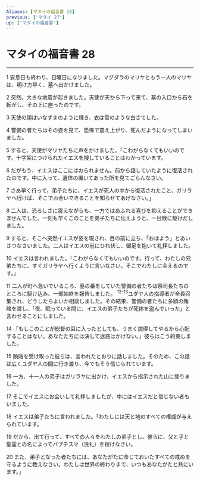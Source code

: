```yaml
---
Aliases: [マタイの福音書 28]
previous: ['マタイ 27']
up: ['マタイの福音書']
---
```

# マタイの福音書 28

***




1 
安息日も終わり、日曜日になりました。マグダラのマリヤともう一人のマリヤは、明け方早く、墓へ出かけました。 



2 
突然、大きな地震が起きました。天使が天から下って来て、墓の入口から石を転がし、その上に座ったのです。 



3 
天使の顔はいなずまのように輝き、衣は雪のような白さでした。 



4 
警備の者たちはその姿を見て、恐怖で震え上がり、死んだようになってしまいました。 



5 
すると、天使がマリヤたちに声をかけました。「こわがらなくてもいいのです。十字架につけられたイエスを捜していることはわかっています。 



6 
だがもう、イエスはここにはおられません。前から話していたように復活されたのです。中に入って、遺体の置いてあった所を見てごらんなさい。 



7 
さあ早く行って、弟子たちに、イエスが死人の中から復活されたこと、ガリラヤへ行けば、そこでお会いできることを知らせてあげなさい。」 



8 
二人は、恐ろしさに震えながらも、一方ではあふれる喜びを抑えることができませんでした。一刻も早くこのことを弟子たちに伝えようと、一目散に駆けだしました。 



9 
すると、そこへ突然イエスが姿を現され、目の前に立ち、「おはよう」とあいさつなさいました。二人はイエスの前にひれ伏し、御足を抱いて礼拝しました。 



10 
イエスは言われました。「こわがらなくてもいいのです。行って、わたしの兄弟たちに、すぐガリラヤへ行くように言いなさい。そこでわたしに会えるのです。」 



11 
二人が町へ急いでいるころ、墓の番をしていた警備の者たちは祭司長たちのところに駆け込み、一部始終を報告しました。 <sup class="versenum">12-13</sup>ユダヤ人の指導者が全員召集され、どうしたらよいか相談しました。その結果、警備の者たちに多額の賄賂を渡し、「夜、眠っている間に、イエスの弟子たちが死体を盗んでいった」と言わせることにしました。 



14 
「もしこのことが総督の耳に入ったとしても、うまく説得してやるから心配することはない。あなたたちには決して迷惑はかけない。」彼らはこう約束しました。 



15 
賄賂を受け取った彼らは、言われたとおりに話しました。そのため、この話は広くユダヤ人の間に行き渡り、今でもそう信じられています。 



16 
一方、十一人の弟子はガリラヤに出かけ、イエスから指示された山に登りました。 



17 
そこでイエスにお会いして礼拝しましたが、中にはイエスだと信じない者もいました。 



18 
イエスは弟子たちに言われました。「わたしには天と地のすべての権威が与えられています。 



19 
だから、出て行って、すべての人々をわたしの弟子とし、彼らに、父と子と聖霊との名によってバプテスマ（洗礼）を授けなさい。 



20 
また、弟子となった者たちには、あなたがたに命じておいたすべての戒めを守るように教えなさい。わたしは世界の終わりまで、いつもあなたがたと共にいます。」

